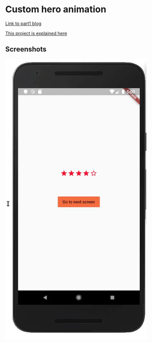 # Custom hero animation

[Link to part1 blog](https://medium.com/@singhgursheesh12/customize-hero-animation-flutter-83f6a35c79d4)

[This project is explained here](https://medium.com/@singhgursheesh12/customize-hero-animation-part-2-flutter-4a5b67ee2037)

## Screenshots

![Completed]( screenshots/completed.gif "End goal")
